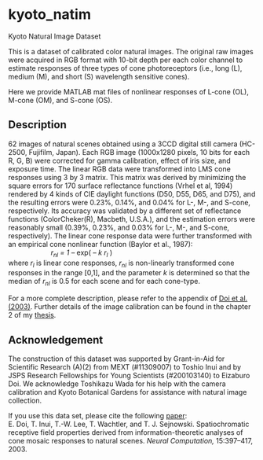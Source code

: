 # kyoto_natim
Kyoto Natural Image Dataset

This is a dataset of calibrated color natural images.  The original raw images were acquired in RGB format with 10-bit depth per each color channel to estimate responses of three types of cone photoreceptors (i.e., long (L), medium (M), and short (S) wavelength sensitive cones).

Here we provide MATLAB mat files of nonlinear responses of L-cone (OL), M-cone (OM), and S-cone (OS).

## Description
62 images of natural scenes obtained using a 3CCD digital still camera (HC-2500, Fujifilm, Japan).  Each RGB image (1000x1280 pixels, 10 bits for each R, G, B) were corrected for gamma calibration, effect of iris size, and exposure time.  The linear RGB data were transformed into LMS cone responses using 3 by 3 matrix.  This matrix was derived by minimizing the square errors for 170 surface reflectance functions (Vrhel et al, 1994) rendered by 4 kinds of CIE daylight functions (D50, D55, D65, and D75), and the resulting errors were 0.23%, 0.14%, and 0.04% for L-, M-, and S-cone, respectively.  Its accuracy was validated by a different set of reflectance functions (ColorCheker(R), Macbeth, U.S.A.), and the estimation errors were reasonably small (0.39%, 0.23%, and 0.03% for L-, M-, and S-cone, respectively).  The linear cone response data were further transformed with an empirical cone nonlinear function (Baylor et al., 1987):<br>
&nbsp;&nbsp;&nbsp;&nbsp;&nbsp;&nbsp;&nbsp;&nbsp;&nbsp;&nbsp;
&nbsp;&nbsp;&nbsp;&nbsp;&nbsp;&nbsp;&nbsp;&nbsp;&nbsp;&nbsp;
_r<sub>nl</sub> = 1 –_ exp( _– k  r<sub>l</sub>_ ) <br>
where _r<sub>l</sub>_ is linear cone responses, _r<sub>nl</sub>_ is non-linearly transformed cone responses in the range [0,1], and the parameter _k_ is determined so that the median of _r<sub>nl</sub>_ is 0.5 for each scene and for each cone-type.

For a more complete description, please refer to the appendix of <a href="https://sites.google.com/site/eizaburodoi/publications/Doi-etal-2003-NC.pdf?attredirects=1">Doi et al. (2003)</a>.  Further details of the image calibration can be found in the chapter 2 of my <a href="https://sites.google.com/site/eizaburodoi/EizaburoDoiThesis2003.pdf?attredirects=1">thesis</a>.

## Acknowledgement
The construction of this dataset was supported by Grant-in-Aid for Scientific Research (A)(2) from MEXT (#11309007) to Toshio Inui and by JSPS Research Fellowships for Young Scientists (#200103140) to Eizaburo Doi. We acknowledge Toshikazu Wada for his help with the camera calibration and Kyoto Botanical Gardens for assistance with natural image collection. 

If you use this data set, please cite the following <a href="https://sites.google.com/site/eizaburodoi/publications/Doi-etal-2003-NC.pdf?attredirects=1">paper</a>:<br>
E. Doi, T. Inui, T.-W. Lee, T. Wachtler, and T. J. Sejnowski. Spatiochromatic receptive field properties derived from information-theoretic analyses of cone mosaic responses to natural scenes. _Neural Computation,_ 15:397–417, 2003.






